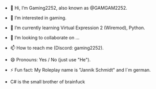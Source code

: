 - 👋 Hi, I’m Gaming2252, also known as @GAMGAM2252.
- 👀 I’m interested in gaming.
- 🌱 I’m currently learning Virtual Expression 2 (Wiremod), Python.
- 💞️ I’m looking to collaborate on ...
- 📫 How to reach me (Discord: gaming2252).
- 😄 Pronouns: Yes / No   (just use "He").
- ⚡ Fun fact: My Roleplay name is "Jannik Schmidt" and I`m german.

- C# is the small brother of brainfuck

<!---
GAMGAM2252/GAMGAM2252 is a ✨ special ✨ repository because its `README.md` (this file) appears on your GitHub profile.
You can click the Preview link to take a look at your changes.
--->
